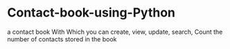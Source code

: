 # Contact-book-using-Python
a contact book With Which you can create, view, update, search, Count the number of contacts stored in the book
